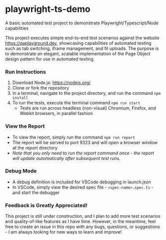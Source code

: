 # playwright-ts-demo
A basic automated test project to demonstrate Playwright/Typescript/Node capabilities

This project executes simple end-to-end test scenarios against the website https://qaplayground.dev, showcasing capabilities of automated testing such as tab switching, iframe management, and fil uploads. The purpose is to demonstrate an elegant, scalable implementation of the Page Object design pattern for use in automated testing.

### Run Instructions
1. Download Node.js: https://nodejs.org/
2. Clone or fork the repository
3. In a terminal, navigate to the project directory, and run the command `npm install`
5. To run the tests, execute the terminal command `npm run start`
    - Tests are run across headless (non-visual) Chromium, Firefox, and Webkit browsers, in parallel fashion

### View the Report
- To view the report, simply run the command `npm run report`
- The report will be served to port 9323 and will open a browser window at the report directory
- _Note that you only need to run the report command once - the report will update automatically after subsequent test runs._

### Debug Mode
- A debug definition is included for VSCode debugging in launch.json
- In VSCode, simply view the desired spec file - `<spec-name>.spec.ts` - and start the debugger

### Feedback is Greatly Appreciated!
This project is still under construction, and I plan to add more test scenarios and quality-of-like features as I have time. However, in the meantime, feel free to create an issue in this repo with any bugs, questions, or suggestions - I am always looking for new ways to learn and improve!